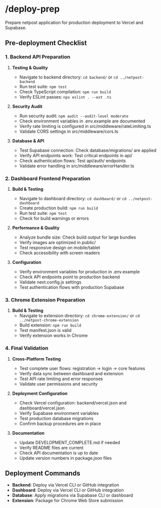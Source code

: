 # /deploy-prep

Prepare netpost application for production deployment to Vercel and Supabase.

## Pre-deployment Checklist

### 1. Backend API Preparation

1. **Testing & Quality**
   - Navigate to backend directory: `cd backend/` or `cd ../netpost-backend`
   - Run test suite: `npm test`
   - Check TypeScript compilation: `npm run build`
   - Verify ESLint passes: `npx eslint . --ext .ts`

2. **Security Audit**
   - Run security audit: `npm audit --audit-level moderate`
   - Check environment variables in .env.example are documented
   - Verify rate limiting is configured in src/middleware/rateLimiting.ts
   - Validate CORS settings in src/middleware/cors.ts

3. **Database & API**
   - Test Supabase connection: Check database/migrations/ are applied
   - Verify API endpoints work: Test critical endpoints in api/
   - Check authentication flows: Test api/auth/ endpoints
   - Validate error handling in src/middleware/errorHandler.ts

### 2. Dashboard Frontend Preparation

1. **Build & Testing**
   - Navigate to dashboard directory: `cd dashboard/` or `cd ../netpost-dashboard`
   - Create production build: `npm run build`
   - Run test suite: `npm test`
   - Check for build warnings or errors

2. **Performance & Quality**
   - Analyze bundle size: Check build output for large bundles
   - Verify images are optimized in public/
   - Test responsive design on mobile/tablet
   - Check accessibility with screen readers

3. **Configuration**
   - Verify environment variables for production in .env.example
   - Check API endpoints point to production backend
   - Validate next.config.js settings
   - Test authentication flows with production Supabase

### 3. Chrome Extension Preparation

1. **Build & Testing**
   - Navigate to extension directory: `cd chrome-extension/` or `cd ../netpost-chrome-extension`
   - Build extension: `npm run build`
   - Test manifest.json is valid
   - Verify extension works in Chrome

### 4. Final Validation

1. **Cross-Platform Testing**
   - Test complete user flows: registration → login → core features
   - Verify data sync between dashboard and extension
   - Test API rate limiting and error responses
   - Validate user permissions and security

2. **Deployment Configuration**
   - Check Vercel configuration: backend/vercel.json and dashboard/vercel.json
   - Verify Supabase environment variables
   - Test production database migrations
   - Confirm backup procedures are in place

3. **Documentation**
   - Update DEVELOPMENT_COMPLETE.md if needed
   - Verify README files are current
   - Check API documentation is up to date
   - Update version numbers in package.json files

## Deployment Commands

- **Backend**: Deploy via Vercel CLI or GitHub integration
- **Dashboard**: Deploy via Vercel CLI or GitHub integration
- **Database**: Apply migrations via Supabase CLI or dashboard
- **Extension**: Package for Chrome Web Store submission
